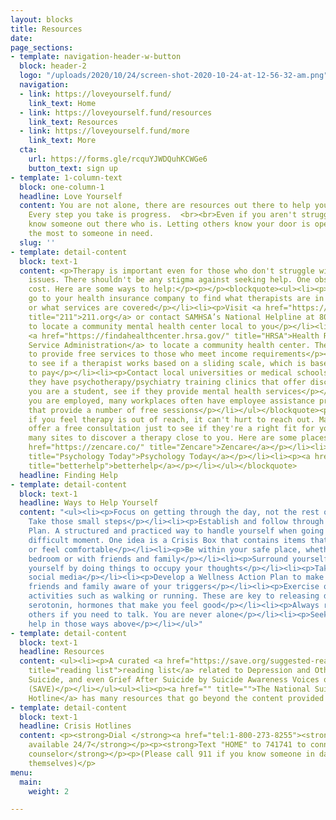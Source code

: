 ```yaml
---
layout: blocks
title: Resources
date: 
page_sections:
- template: navigation-header-w-button
  block: header-2
  logo: "/uploads/2020/10/24/screen-shot-2020-10-24-at-12-56-32-am.png"
  navigation:
  - link: https://loveyourself.fund/
    link_text: Home
  - link: https://loveyourself.fund/resources
    link_text: Resources
  - link: https://loveyourself.fund/more
    link_text: More
  cta:
    url: https://forms.gle/rcquYJWDQuhKCWGe6
    button_text: sign up
- template: 1-column-text
  block: one-column-1
  headline: Love Yourself
  content: You are not alone, there are resources out there to help you in this fight.
    Every step you take is progress.  <br><br>Even if you aren't struggling, you might
    know someone out there who is. Letting others know your door is open could mean
    the most to someone in need.
  slug: ''
- template: detail-content
  block: text-1
  content: <p>Therapy is important even for those who don't struggle with mental health
    issues. There shouldn't be any stigma against seeking help. One obstacle may be
    cost. Here are some ways to help:</p><p></p><blockquote><ul><li><p>Reach out or
    go to your health insurance company to find what therapists are in your network
    or what services are covered</p></li><li><p>Visit <a href="https://www.211.org/"
    title="211">211.org</a> or contact SAMHSA’s National Helpline at 800-662-HELP
    to locate a community mental health center local to you</p></li><li><p>Visit the
    <a href="https://findahealthcenter.hrsa.gov/" title="HRSA">Health Resources and
    Service Administration</a> to locate a community health center. These are able
    to provide free services to those who meet income requirements</p></li><li><p>Look
    to see if a therapist works based on a sliding scale, which is based on your ability
    to pay</p></li><li><p>Contact local universities or medical schools to see if
    they have psychotherapy/psychiatry training clinics that offer discounted sessions</p></li><li><p>If
    you are a student, see if they provide mental health services</p></li><li><p>If
    you are employed, many workplaces often have employee assistance programs (EAP)
    that provide a number of free sessions</p></li></ul></blockquote><p></p><p>Even
    if you feel therapy is out of reach, it can't hurt to reach out. Many will even
    offer a free consultation just to see if they're a right fit for you. There are
    many sites to discover a therapy close to you. Here are some places to start looking!</p><p></p><blockquote><ul><li><p><a
    href="https://zencare.co/" title="Zencare">Zencare</a></p></li><li><p><a href="https://www.psychologytoday.com/us"
    title="Psychology Today">Psychology Today</a></p></li><li><p><a href="https://www.betterhelp.com/helpme/?utm_source=AdWords&amp;utm_medium=Search_PPC_c&amp;utm_term=betterhelp_e&amp;utm_content=25637168530&amp;network=g&amp;placement=&amp;target=&amp;matchtype=e&amp;utm_campaign=177007450&amp;ad_type=text&amp;adposition=&amp;gclid=Cj0KCQjw8rT8BRCbARIsALWiOvSSboRCULcyKzGg0yAnTKr89xuLn-HCkYnLLD4E5XLaMi5sHhQBOxUaAgqKEALw_wcB&amp;not_found=1&amp;gor=helpme"
    title="betterhelp">betterhelp</a></p></li></ul></blockquote>
  headline: Finding Help
- template: detail-content
  block: text-1
  headline: Ways to Help Yourself
  content: "<ul><li><p>Focus on getting through the day, not the rest of your life.
    Take those small steps</p></li><li><p>Establish and follow through with a Crisis
    Plan. A structured and practiced way to handle yourself when going through a really
    difficult moment. One idea is a Crisis Box that contains items that make you happy
    or feel comfortable</p></li><li><p>Be within your safe place, whether it's your
    bedroom or with friends and family</p></li><li><p>Surround yourself with others</p></li><li><p>Distract
    yourself by doing things to occupy your thoughts</p></li><li><p>Take breaks from
    social media</p></li><li><p>Develop a Wellness Action Plan to make yourself and
    friends and family aware of your triggers</p></li><li><p>Exercise or take on relaxing
    activities such as walking or running. These are key to releasing dopamine and
    serotonin, hormones that make you feel good</p></li><li><p>Always reach out to
    others if you need to talk. You are never alone</p></li><li><p>Seek professional
    help in those ways above</p></li></ul>"
- template: detail-content
  block: text-1
  headline: Resources
  content: <ul><li><p>A curated <a href="https://save.org/suggested-reading-list/"
    title="reading list">reading list</a> related to Depression and Other Brain Illnesses,
    Suicide, and even Grief After Suicide by Suicide Awareness Voices of Education
    (SAVE)</p></li></ul><ul><li><p><a href="" title="">The National Suicide Prevention
    Hotline</a> has many resources that go beyond the content provided here</p></li></ul>
- template: detail-content
  block: text-1
  headline: Crisis Hotlines
  content: <p><strong>Dial </strong><a href="tel:1-800-273-8255"><strong>1-800-273-8255</strong></a><strong>,
    available 24/7</strong></p><p><strong>Text "HOME" to 741741 to connect with a
    counselor</strong></p><p>(Please call 911 if you know someone in danger of harming
    themselves)</p>
menu:
  main:
    weight: 2

---
```

